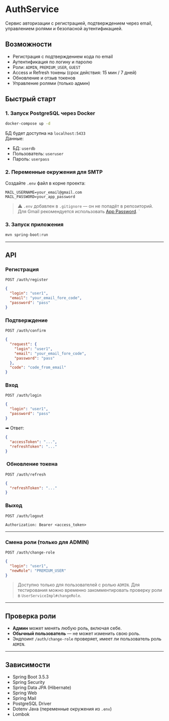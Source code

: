 # AuthService

Сервис авторизации с регистрацией, подтверждением через email, управлением ролями и безопасной аутентификацией.

## Возможности

- Регистрация с подтверждением кода по email
- Аутентификация по логину и паролю
- Роли: `ADMIN`, `PREMIUM_USER`, `GUEST`
- Access и Refresh токены (срок действия: 15 мин / 7 дней)
- Обновление и отзыв токенов
- Управление ролями (только админ)

## Быстрый старт

### 1. Запуск PostgreSQL через Docker

```bash
docker-compose up -d
```

БД будет доступна на `localhost:5433`  
Данные:
- БД: `userdb`
- Пользователь: `useruser`
- Пароль: `userpass`

### 2. Переменные окружения для SMTP

Создайте `.env` файл в корне проекта:

```
MAIL_USERNAME=your_email@gmail.com
MAIL_PASSWORD=your_app_password
```

> ⚠️ `.env` добавлен в `.gitignore` — он не попадёт в репозиторий.  
> Для Gmail рекомендуется использовать [App Password](https://myaccount.google.com/apppasswords).
`

### 3. Запуск приложения

```bash
mvn spring-boot:run
```

---

##  API

### Регистрация
`POST /auth/register`

```json
{
  "login": "user1",
  "email": "your_email_fore_code",
  "password": "pass"
}
```

###  Подтверждение
`POST /auth/confirm`

```json
{
  "request": {
    "login": "user1",
    "email": "your_email_fore_code",
    "password": "pass"
  },
  "code": "code_from_email"
}
```

### Вход
`POST /auth/login`

```json
{
  "login": "user1",
  "password": "pass"
}
```

➡ Ответ:

```json
{
  "accessToken": "...",
  "refreshToken": "..."
}
```

### ️ Обновление токена
`POST /auth/refresh`

```json
{
  "refreshToken": "..." 
}
```

###  Выход
`POST /auth/logout`

`Authorization: Bearer <access_token>`

---

###  Смена роли (только для ADMIN)
`POST /auth/change-role`

```json
{
  "login": "user1",
  "newRole": "PREMIUM_USER"
}
```

>  Доступно только для пользователей с ролью `ADMIN`.
> Для тестирования можно временно закомментировать проверку роли в `UserServiceImpl#changeRole`.

---

##  Проверка роли

- **Админ** может менять любую роль, включая себе.
- **Обычный пользователь** — не может изменить свою роль.
- Эндпоинт `/auth/change-role` проверяет, имеет ли пользователь роль `ADMIN`.

---

## Зависимости

- Spring Boot 3.5.3
- Spring Security
- Spring Data JPA (Hibernate)
- Spring Web
- Spring Mail
- PostgreSQL Driver
- Dotenv Java (переменные окружения из `.env`)
- Lombok

